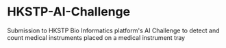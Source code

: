# HKSTP-AI-Challenge
Submission to HKSTP Bio Informatics platform's AI Challenge to detect and count medical instruments placed on a medical instrument tray 
